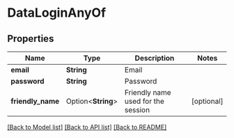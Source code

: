 # DataLoginAnyOf

## Properties

Name | Type | Description | Notes
------------ | ------------- | ------------- | -------------
**email** | **String** | Email | 
**password** | **String** | Password | 
**friendly_name** | Option<**String**> | Friendly name used for the session | [optional]

[[Back to Model list]](../README.md#documentation-for-models) [[Back to API list]](../README.md#documentation-for-api-endpoints) [[Back to README]](../README.md)


